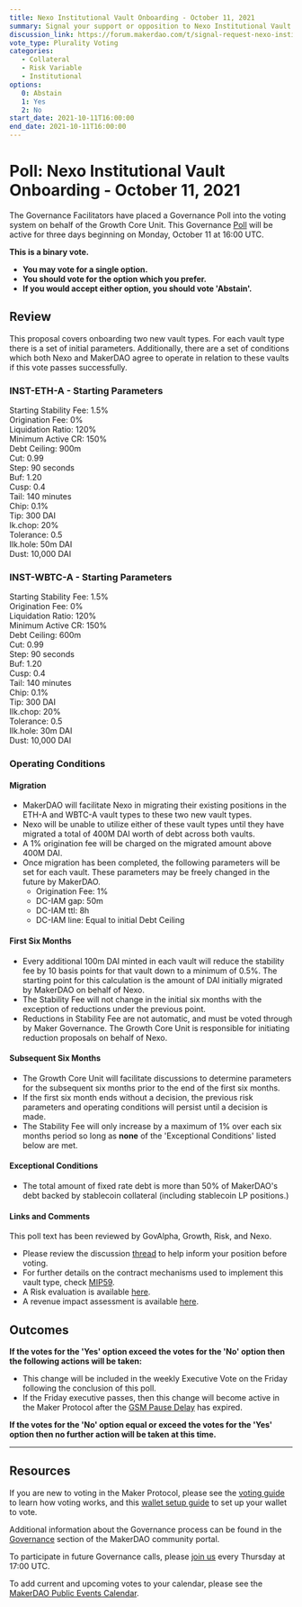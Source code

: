 ```yaml
---
title: Nexo Institutional Vault Onboarding - October 11, 2021
summary: Signal your support or opposition to Nexo Institutional Vault Onboarding.
discussion_link: https://forum.makerdao.com/t/signal-request-nexo-institutional-vault/10046
vote_type: Plurality Voting
categories:
   - Collateral
   - Risk Variable
   - Institutional
options:
   0: Abstain
   1: Yes
   2: No
start_date: 2021-10-11T16:00:00
end_date: 2021-10-11T16:00:00
---
```

# Poll: Nexo Institutional Vault Onboarding - October 11, 2021

The Governance Facilitators have placed a Governance Poll into the voting system on behalf of the Growth Core Unit. This Governance [Poll](https://community-development.makerdao.com/en/learn/governance/on-chain-gov) will be active for three days beginning on Monday, October 11 at 16:00 UTC.

**This is a binary vote.** 
- **You may vote for a single option.** 
- **You should vote for the option which you prefer.**
- **If you would accept either option, you should vote 'Abstain'.**

## Review

This proposal covers onboarding two new vault types. For each vault type there is a set of initial parameters. Additionally, there are a set of conditions which both Nexo and MakerDAO agree to operate in relation to these vaults if this vote passes successfully. 

### INST-ETH-A - Starting Parameters
Starting Stability Fee: 1.5%  
Origination Fee: 0%  
Liquidation Ratio: 120%  
Minimum Active CR: 150%  
Debt Ceiling: 900m  
Cut: 0.99  
Step: 90 seconds  
Buf: 1.20  
Cusp: 0.4  
Tail: 140 minutes  
Chip: 0.1%  
Tip: 300 DAI  
lk.chop: 20%  
Tolerance: 0.5  
Ilk.hole: 50m DAI  
Dust: 10,000 DAI  

### INST-WBTC-A - Starting Parameters
Starting Stability Fee: 1.5%  
Origination Fee: 0%  
Liquidation Ratio: 120%  
Minimum Active CR: 150%  
Debt Ceiling: 600m  
Cut: 0.99  
Step: 90 seconds  
Buf: 1.20  
Cusp: 0.4  
Tail: 140 minutes  
Chip: 0.1%  
Tip: 300 DAI  
Ilk.chop: 20%  
Tolerance: 0.5  
Ilk.hole: 30m DAI  
Dust: 10,000 DAI  

### Operating Conditions

#### Migration
* MakerDAO will facilitate Nexo in migrating their existing positions in the ETH-A and WBTC-A vault types to these two new vault types.
* Nexo will be unable to utilize either of these vault types until they have migrated a total of 400M DAI worth of debt across both vaults.
* A 1% origination fee will be charged on the migrated amount above 400M DAI.
* Once migration has been completed, the following parameters will be set for each vault. These parameters may be freely changed in the future by MakerDAO.
	* Origination Fee: 1%
	* DC-IAM gap: 50m
	* DC-IAM ttl: 8h
	* DC-IAM line: Equal to initial Debt Ceiling

#### First Six Months
* Every additional 100m DAI minted in each vault will reduce the stability fee by 10 basis points for that vault down to a minimum of 0.5%. The starting point for this calculation is the amount of DAI initially migrated by MakerDAO on behalf of Nexo.
* The Stability Fee will not change in the initial six months with the exception of reductions under the previous point.
* Reductions in Stability Fee are not automatic, and must be voted through by Maker Governance. The Growth Core Unit is responsible for initiating reduction proposals on behalf of Nexo.

#### Subsequent Six Months
* The Growth Core Unit will facilitate discussions to determine parameters for the subsequent six months prior to the end of the first six months.
* If the first six month ends without a decision, the previous risk parameters and operating conditions will persist until a decision is made.
* The Stability Fee will only increase by a maximum of 1% over each six months period so long as **none** of the 'Exceptional Conditions' listed below are met.

#### Exceptional Conditions
* The total amount of fixed rate debt is more than 50% of MakerDAO's debt backed by stablecoin collateral (including stablecoin LP positions.)

#### Links and Comments
This poll text has been reviewed by GovAlpha, Growth, Risk, and Nexo.

* Please review the discussion [thread](https://forum.makerdao.com/t/signal-request-nexo-institutional-vault/10046) to help inform your position before voting. 
* For further details on the contract mechanisms used to implement this vault type, check [MIP59](https://mips.makerdao.com/mips/details/MIP59).
* A Risk evaluation is available [here](https://forum.makerdao.com/t/nexo-institutional-vault-collateral-onboarding-risk-evaluation/10524).
* A revenue impact assessment is available [here](https://forum.makerdao.com/t/institutional-vaults-economics-terms/9989).

## Outcomes

**If the votes for the 'Yes' option exceed the votes for the 'No' option then the following actions will be taken:**
* This change will be included in the weekly Executive Vote on the Friday following the conclusion of this poll.
* If the Friday executive passes, then this change will become active in the Maker Protocol after the [GSM Pause Delay](https://community-development.makerdao.com/en/learn/governance/param-gsm-pause-delay) has expired.

**If the votes for the 'No' option equal or exceed the votes for the 'Yes' option then no further action will be taken at this time.**

---

## Resources

If you are new to voting in the Maker Protocol, please see the [voting guide](https://community-development.makerdao.com/en/learn/governance/how-voting-works/) to learn how voting works, and this [wallet setup guide](https://community-development.makerdao.com/en/learn/governance/voting-setup/) to set up your wallet to vote.

Additional information about the Governance process can be found in the [Governance](https://community-development.makerdao.com/en/learn/governance) section of the MakerDAO community portal.

To participate in future Governance calls, please [join us](https://github.com/makerdao/community/tree/master/governance/governance-and-risk-meetings) every Thursday at 17:00 UTC.

To add current and upcoming votes to your calendar, please see the [MakerDAO Public Events Calendar](https://calendar.google.com/calendar/embed?src=makerdao.com_3efhm2ghipksegl009ktniomdk%40group.calendar.google.com&ctz=UTC&mode=week&showCalendars=0&showPrint=0).
